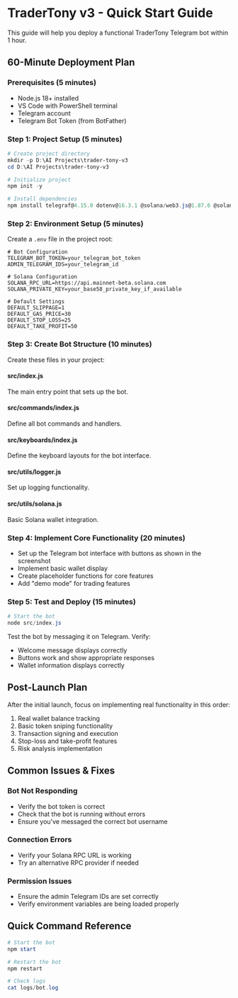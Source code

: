 # TraderTony v3 - Quick Start Guide

This guide will help you deploy a functional TraderTony Telegram bot within 1 hour.

## 60-Minute Deployment Plan

### Prerequisites (5 minutes)
- Node.js 18+ installed
- VS Code with PowerShell terminal
- Telegram account
- Telegram Bot Token (from BotFather)

### Step 1: Project Setup (5 minutes)
```powershell
# Create project directory
mkdir -p D:\AI Projects\trader-tony-v3
cd D:\AI Projects\trader-tony-v3

# Initialize project
npm init -y

# Install dependencies
npm install telegraf@4.15.0 dotenv@16.3.1 @solana/web3.js@1.87.6 @solana/spl-token@0.3.8 bs58@5.0.0 winston@3.11.0
```

### Step 2: Environment Setup (5 minutes)
Create a `.env` file in the project root:
```
# Bot Configuration
TELEGRAM_BOT_TOKEN=your_telegram_bot_token
ADMIN_TELEGRAM_IDS=your_telegram_id

# Solana Configuration
SOLANA_RPC_URL=https://api.mainnet-beta.solana.com
SOLANA_PRIVATE_KEY=your_base58_private_key_if_available

# Default Settings
DEFAULT_SLIPPAGE=1
DEFAULT_GAS_PRICE=30
DEFAULT_STOP_LOSS=25
DEFAULT_TAKE_PROFIT=50
```

### Step 3: Create Bot Structure (10 minutes)
Create these files in your project:

#### src/index.js
The main entry point that sets up the bot.

#### src/commands/index.js
Define all bot commands and handlers.

#### src/keyboards/index.js
Define the keyboard layouts for the bot interface.

#### src/utils/logger.js
Set up logging functionality.

#### src/utils/solana.js
Basic Solana wallet integration.

### Step 4: Implement Core Functionality (20 minutes)
- Set up the Telegram bot interface with buttons as shown in the screenshot
- Implement basic wallet display
- Create placeholder functions for core features
- Add "demo mode" for trading features

### Step 5: Test and Deploy (15 minutes)
```powershell
# Start the bot
node src/index.js
```

Test the bot by messaging it on Telegram. Verify:
- Welcome message displays correctly
- Buttons work and show appropriate responses
- Wallet information displays correctly

## Post-Launch Plan

After the initial launch, focus on implementing real functionality in this order:

1. Real wallet balance tracking
2. Basic token sniping functionality
3. Transaction signing and execution
4. Stop-loss and take-profit features
5. Risk analysis implementation

## Common Issues & Fixes

### Bot Not Responding
- Verify the bot token is correct
- Check that the bot is running without errors
- Ensure you've messaged the correct bot username

### Connection Errors
- Verify your Solana RPC URL is working
- Try an alternative RPC provider if needed

### Permission Issues
- Ensure the admin Telegram IDs are set correctly
- Verify environment variables are being loaded properly

## Quick Command Reference

```powershell
# Start the bot
npm start

# Restart the bot
npm restart

# Check logs
cat logs/bot.log
```
